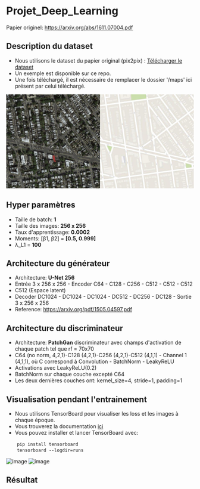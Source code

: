 # Projet_Deep_Learning

Papier originel: https://arxiv.org/abs/1611.07004.pdf

## Description du dataset

* Nous utilisons le dataset du papier original (pix2pix) : [Télécharger le dataset](https://drive.google.com/file/d/1s5a2UeJR4H_KJ-nV4NmRMkBHr3zn20Tf/view?usp=sharing)
* Un exemple est disponible sur ce repo. 
* Une fois téléchargé, il est nécessaire de remplacer le dossier '/maps' ici présent par celui téléchargé.

![image](./maps/train/train/1.jpg)

## Hyper paramètres

* Taille de batch: **1**
* Taille des images: **256 x 256**
* Taux d'apprentissage: **0.0002**
* Moments: [β1, β2] = **[0.5, 0.999]**
* λ_L1 = **100**

## Architecture du générateur

* Architecture: **U-Net 256**
* Entrée 3 x 256 x 256 - Encoder C64 - C128 - C256 - C512 - C512 - C512
* C512 (Espace latent)
* Decoder DC1024 - DC1024 - DC1024 - DC512 - DC256 - DC128 - Sortie 3 x 256 x 256
* Reference: https://arxiv.org/pdf/1505.04597.pdf

## Architecture du discriminateur

* Architecture: **PatchGan** discriminateur avec champs d'activation de chaque patch tel que rf = 70x70
* C64 (no norm, 4,2,1)-C128 (4,2,1)-C256 (4,2,1)-C512 (4,1,1) - Channel 1 (4,1,1), où C correspond à Convolution - BatchNorm - LeakyReLU
* Activations avec LeakyReLU(0.2)
* BatchNorm sur chaque couche excepté C64
* Les deux dernières couches ont: kernel_size=4, stride=1, padding=1

## Visualisation pendant l'entrainement

* Nous utilisons TensorBoard pour visualiser les loss et les images à chaque époque.
* Vous trouverez la documentation [ici](https://pytorch.org/docs/stable/tensorboard.html)
* Vous pouvez installer et lancer TensorBoard avec:

```
    pip install tensorboard
    tensorboard --logdir=runs
```
![image](./maps/assets/tensorboard_loss.png)
![image](./maps/assets/tensorboard_images.png)


## Résultat
